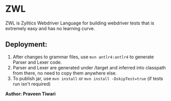 
# ZWL

ZWL is Zylitics Webdriver Language for building webdriver tests that is extremely
easy and has no learning curve.

## Deployment:

1. After changes to grammar files, use `mvn antlr4:antlr4` to generate Parser
   and Lexer code.
2. Parser and Lexer are generated under /target and inferred into classpath from
   there, no need to copy them anywhere else.
3. To publish jar, use `mvn install` or `mvn install -DskipTest=true` (if tests
   run isn't required)

__Author: Praveen Tiwari__